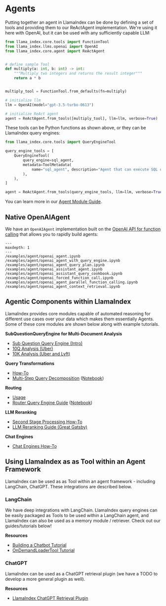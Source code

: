 # Agents

Putting together an agent in LlamaIndex can be done by defining a set of tools and providing them to our ReActAgent implementation. We're using it here with OpenAI, but it can be used with any sufficiently capable LLM:

```python
from llama_index.core.tools import FunctionTool
from llama_index.llms.openai import OpenAI
from llama_index.core.agent import ReActAgent


# define sample Tool
def multiply(a: int, b: int) -> int:
    """Multiply two integers and returns the result integer"""
    return a * b


multiply_tool = FunctionTool.from_defaults(fn=multiply)

# initialize llm
llm = OpenAI(model="gpt-3.5-turbo-0613")

# initialize ReAct agent
agent = ReActAgent.from_tools([multiply_tool], llm=llm, verbose=True)
```

These tools can be Python functions as shown above, or they can be LlamaIndex query engines:

```python
from llama_index.core.tools import QueryEngineTool

query_engine_tools = [
    QueryEngineTool(
        query_engine=sql_agent,
        metadata=ToolMetadata(
            name="sql_agent", description="Agent that can execute SQL queries."
        ),
    ),
]

agent = ReActAgent.from_tools(query_engine_tools, llm=llm, verbose=True)
```

You can learn more in our [Agent Module Guide](../../module_guides/deploying/agents/root.md).

## Native OpenAIAgent

We have an `OpenAIAgent` implementation built on the [OpenAI API for function calling](https://openai.com/blog/function-calling-and-other-api-updates) that allows you to rapidly build agents:

```{toctree}
---
maxdepth: 1
---
/examples/agent/openai_agent.ipynb
/examples/agent/openai_agent_with_query_engine.ipynb
/examples/agent/openai_agent_query_plan.ipynb
/examples/agent/openai_assistant_agent.ipynb
/examples/agent/openai_assistant_query_cookbook.ipynb
/examples/agent/openai_forced_function_call.ipynb
/examples/agent/openai_agent_parallel_function_calling.ipynb
/examples/agent/openai_agent_context_retrieval.ipynb
```

## Agentic Components within LlamaIndex

LlamaIndex provides core modules capable of automated reasoning for different use cases over your data which makes them essentially Agents. Some of these core modules are shown below along with example tutorials.

**SubQuestionQueryEngine for Multi-Document Analysis**

- [Sub Question Query Engine (Intro)](../../examples/query_engine/sub_question_query_engine.ipynb)
- [10Q Analysis (Uber)](../../examples/usecases/10q_sub_question.ipynb)
- [10K Analysis (Uber and Lyft)](../../examples/usecases/10k_sub_question.ipynb)

**Query Transformations**

- [How-To](../../optimizing/advanced_retrieval/query_transformations.md)
- [Multi-Step Query Decomposition](../../examples/query_transformations/HyDEQueryTransformDemo.ipynb) ([Notebook](https://github.com/jerryjliu/llama_index/blob/main/docs/examples/query_transformations/HyDEQueryTransformDemo.ipynb))

**Routing**

- [Usage](../../module_guides/querying/router/root.md)
- [Router Query Engine Guide](../../examples/query_engine/RouterQueryEngine.ipynb) ([Notebook](https://github.com/jerryjliu/llama_index/blob/main/docs../../examples/query_engine/RouterQueryEngine.ipynb))

**LLM Reranking**

- [Second Stage Processing How-To](../../module_guides/querying/node_postprocessors/root.md)
- [LLM Reranking Guide (Great Gatsby)](../../examples/node_postprocessor/LLMReranker-Gatsby.ipynb)

**Chat Engines**

- [Chat Engines How-To](../../module_guides/deploying/chat_engines/root.md)

## Using LlamaIndex as as Tool within an Agent Framework

LlamaIndex can be used as as Tool within an agent framework - including LangChain, ChatGPT. These integrations are described below.

### LangChain

We have deep integrations with LangChain.
LlamaIndex query engines can be easily packaged as Tools to be used within a LangChain agent, and LlamaIndex can also be used as a memory module / retriever. Check out our guides/tutorials below!

**Resources**

- [Building a Chatbot Tutorial](chatbots/building_a_chatbot.md)
- [OnDemandLoaderTool Tutorial](../../examples/tools/OnDemandLoaderTool.ipynb)

### ChatGPT

LlamaIndex can be used as a ChatGPT retrieval plugin (we have a TODO to develop a more general plugin as well).

**Resources**

- [LlamaIndex ChatGPT Retrieval Plugin](https://github.com/openai/chatgpt-retrieval-plugin#llamaindex)
